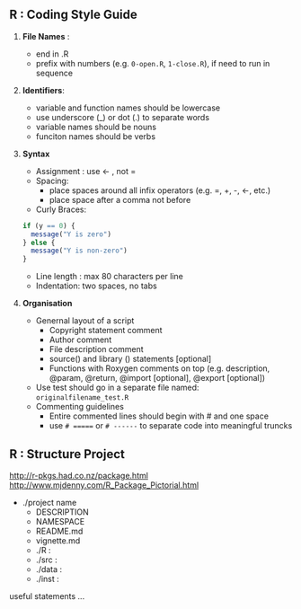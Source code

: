## R : Coding Style Guide 

1. **File Names** : 
   * end in .R 
   * prefix with numbers (e.g. `0-open.R`, `1-close.R`), if need to run in sequence  
2. **Identifiers**: 
    * variable and function names should be lowercase
    * use underscore (_) or dot (.) to separate words 
    * variable names should be nouns 
    * funciton names should be verbs 
3. **Syntax** 
    * Assignment : use <- , not = 
    * Spacing: 
       * place spaces around all infix operators (e.g. =, +, -, <-, etc.)
       * place space after a comma not before 
    * Curly Braces: 
    ```r     
    if (y == 0) {
      message("Y is zero")
    } else {
      message("Y is non-zero")
    }
    ```
    
    * Line length : max 80 characters per line 
    * Indentation: two spaces, no tabs 
 4. **Organisation**
    * Genernal layout of a script 
      * Copyright statement comment 
      * Author comment 
      * File description comment  
      * source() and library () statements [optional]
      * Functions with Roxygen comments on top (e.g. description, @param, @return, @import [optional], @export [optional]) 
    * Use test should go in a separate file named: `originalfilename_test.R`
    * Commenting guidelines 
      * Entire commented lines should begin with # and one space
      * use `# =====` or `# ------` to separate code into meaningful truncks 


## R : Structure Project 
http://r-pkgs.had.co.nz/package.html 
http://www.mjdenny.com/R_Package_Pictorial.html 

* ./project name 
  * DESCRIPTION
  * NAMESPACE 
  * README.md 
  * vignette.md 
  * ./R : 
  * ./src  : 
  * ./data : 
  * ./inst : 

useful statements ...
